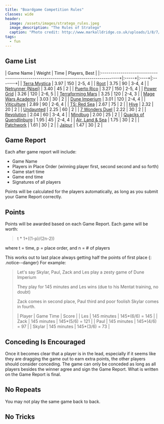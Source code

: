 ```yaml
---
title: "Boardgame Competition Rules"
classes: wide
header:
  image: /assets/images/stratego_rules.jpeg
  image_description: "The Rules of Stratego"
  caption: "Photo credit: http://www.markalldridge.co.uk/uploads/1/8/7/0/18706268/6264212_orig.jpg"
tags: 
  - fun
---
```


## Game List

| Game Name                                                                               | Weight | Time | Players, Best |
|:---------------------------------------------------------------------------------------+|:-----+|:----+|:-------+|
| [Terra Mystica](https://boardgamegeek.com/boardgame/120677/terra-mystica)               | 3.97   | 150  | 2-5, 4  |
| [Root](https://boardgamegeek.com/boardgame/237182/root)                                 | 3.75   | 90   | 3-4, 4  |
| [Netrunner (Nisei)](https://boardgamegeek.com/boardgame/124742/android-netrunner)       | 3.40   | 45   | 2       |
| [Puerto Rico](https://boardgamegeek.com/boardgame/3076/puerto-rico)                     | 3.27   | 150  | 2-5, 4  |
| [Power Grid](https://boardgamegeek.com/boardgame/2651/power-grid)                       | 3.26   | 120  | 2-6, 5  |
| [Terraforming Mars](https://boardgamegeek.com/boardgame/167791/terraforming-mars)       | 3.25   | 120  | 2-4, 3  |
| [Mage Wars Academy](https://boardgamegeek.com/boardgame/172503/mage-wars-academy)       | 3.03   | 30   | 2       |
| [Dune Imperium](https://boardgamegeek.com/boardgame/316554/dune-imperium)               | 3.01   | 120  | 2-4, 4  |
| [Viticulture](https://boardgamegeek.com/boardgame/183394/viticulture-essential-edition) | 2.89   | 90   | 2-6, 4  |
| [TS: Red Sea](https://boardgamegeek.com/boardgame/300192/twilight-struggle-red-sea-conflict-horn-africa) | 2.67 | 75 | 2 |
| [Hive](https://boardgamegeek.com/boardgame/2655/hive)                                   | 2.32   | 20   | 2       |
| [Undaunted](https://boardgamegeek.com/boardgame/268864/undaunted-normandy)              | 2.25   | 60   | 2       |
| [7 Wonders Duel](https://boardgamegeek.com/boardgame/173346/7-wonders-duel)             | 2.22   | 30   | 2       |
| [Revolution](https://boardgamegeek.com/boardgame/34887/revolution)                      | 2.04   | 60   | 3-4, 4  |
| [Mindbug](https://boardgamegeek.com/boardgame/345584/mindbug)                           | 2.00   | 25   | 2       |
| [Quacks of Quendlinburg](https://boardgamegeek.com/boardgame/244521/quacks-quedlinburg) | 1.95   | 45   | 2-4, 4  |
| [Air, Land & Sea](https://boardgamegeek.com/boardgame/247367/air-land-sea)              | 1.75   | 30   | 2       |
| [Patchwork](https://boardgamegeek.com/boardgame/163412/patchwork)                       | 1.61   | 30   | 2       |
| [Jaipur](https://boardgamegeek.com/boardgame/54043/jaipur)                              | 1.47   | 30   | 2       |

## Game Report
Each after game report will include:
- Game Name
- Players in Place Order (winning player first, second second and so forth)
- Game start time
- Game end time
- Signatures of all players

Points will be calculated for the players automatically, as long as you submit your Game Report correctly.

## Points
Points will be awarded based on each Game Report. Each game will be worth:

> t * 1+((1-p)/(2n-2)) 

where t = time, p = place order, and n = # of players

This works out to last place always getting half the points of first place
{: .notice--danger}
For example:
> Let's say Skylar, Paul, Zack and Les play a zesty game of Dune Imperium
>
> They play for 145 minutes and Les wins (due to his Mentat training, no doubt)
>
> Zack comes in second place, Paul third and poor foolish Skylar comes in fourth.
>
> | Player | Game Time   | Score           |
> | Les    | 145 minutes | 145*(6/6) = 145 |
> | Zack   | 145 minutes | 145*(5/6) = 121 |
> | Paul   | 145 minutes | 145*(4/6) = 97  |
> | Skylar | 145 minutes | 145*(3/6) = 73  |


## Conceding Is Encouraged
Once it becomes clear that a player is in the lead, especially if it seems like they are dragging the game out to earn extra points, the other players should consider conceding.
The game can only be conceded as long as all players besides the winner agree and sign the Game Report. What is written on the Game Report is final.

## No Repeats
You may not play the same game back to back.

## No Tricks
